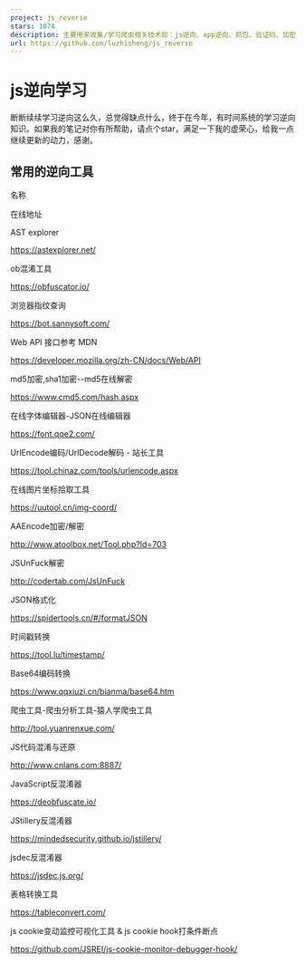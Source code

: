 ```yaml
---
project: js_reverse
stars: 1074
description: 主要用来收集/学习爬虫相关技术如：js逆向、app逆向、抓包、验证码、加密技术、自动化技术、机器学习。
url: https://github.com/luzhisheng/js_reverse
---
```


js逆向学习
======

断断续续学习逆向这么久，总觉得缺点什么，终于在今年，有时间系统的学习逆向知识。如果我的笔记对你有所帮助，请点个star，满足一下我的虚荣心，给我一点继续更新的动力，感谢。

常用的逆向工具
-------

名称

在线地址

AST explorer

https://astexplorer.net/

ob混淆工具

https://obfuscator.io/

浏览器指纹查询

https://bot.sannysoft.com/

Web API 接口参考 MDN

https://developer.mozilla.org/zh-CN/docs/Web/API

md5加密,sha1加密--md5在线解密

https://www.cmd5.com/hash.aspx

在线字体编辑器-JSON在线编辑器

https://font.qqe2.com/

UrlEncode编码/UrlDecode解码 - 站长工具

https://tool.chinaz.com/tools/urlencode.aspx

在线图片坐标拾取工具

https://uutool.cn/img-coord/

AAEncode加密/解密

http://www.atoolbox.net/Tool.php?Id=703

JSUnFuck解密

http://codertab.com/JsUnFuck

JSON格式化

https://spidertools.cn/#/formatJSON

时间戳转换

https://tool.lu/timestamp/

Base64编码转换

https://www.qqxiuzi.cn/bianma/base64.htm

爬虫工具-爬虫分析工具-猿人学爬虫工具

http://tool.yuanrenxue.com/

JS代码混淆与还原

http://www.cnlans.com:8887/

JavaScript反混淆器

https://deobfuscate.io/

JStillery反混淆器

https://mindedsecurity.github.io/jstillery/

jsdec反混淆器

https://jsdec.js.org/

表格转换工具

https://tableconvert.com/

js cookie变动监控可视化工具 & js cookie hook打条件断点

https://github.com/JSREI/js-cookie-monitor-debugger-hook/
